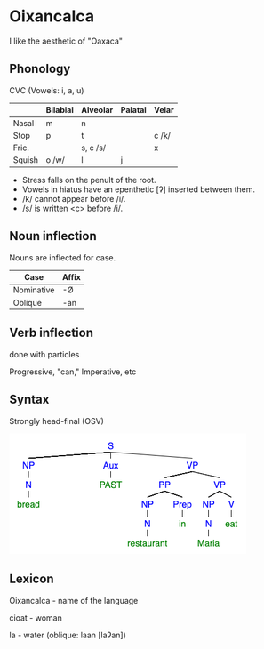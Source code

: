 # Oixancalca

I like the aesthetic of "Oaxaca"

## Phonology

CVC (Vowels: i, a, u)

|         | Bilabial | Alveolar | Palatal | Velar |
|---------|----------|----------|---------|-------|
| Nasal   | m        | n        |         |       |
| Stop    | p        | t        |         | c /k/ |
| Fric.   |          | s, c /s/ |         | x     |
| Squish  | o /w/    | l        | j       |       |

* Stress falls on the penult of the root.
* Vowels in hiatus have an epenthetic \[ʔ\] inserted between them.
* /k/ cannot appear before /i/.
* /s/ is written \<c\> before /i/.

## Noun inflection

Nouns are inflected for case.

| Case       | Affix  |
|------------|--------|
| Nominative | -Ø     |
| Oblique    | -an    |

## Verb inflection

done with particles

Progressive, "can," Imperative, etc

## Syntax

Strongly head-final (OSV)

![Syntax tree for the sentence "Maria ate bread in the restaurant"](syntax_tree1.png)

## Lexicon

Oixancalca - name of the language

cioat - woman

la - water (oblique: laan \[laʔan\])
